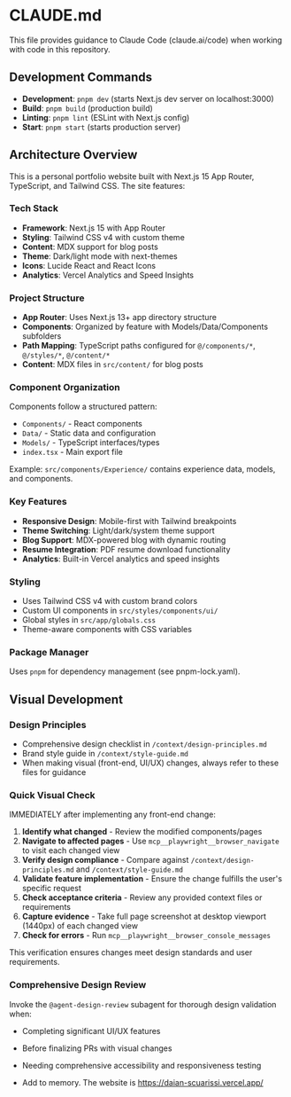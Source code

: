 # CLAUDE.md

This file provides guidance to Claude Code (claude.ai/code) when working with code in this repository.

## Development Commands

- **Development**: `pnpm dev` (starts Next.js dev server on localhost:3000)
- **Build**: `pnpm build` (production build)
- **Linting**: `pnpm lint` (ESLint with Next.js config)
- **Start**: `pnpm start` (starts production server)

## Architecture Overview

This is a personal portfolio website built with Next.js 15 App Router, TypeScript, and Tailwind CSS. The site features:

### Tech Stack

- **Framework**: Next.js 15 with App Router
- **Styling**: Tailwind CSS v4 with custom theme
- **Content**: MDX support for blog posts
- **Theme**: Dark/light mode with next-themes
- **Icons**: Lucide React and React Icons
- **Analytics**: Vercel Analytics and Speed Insights

### Project Structure

- **App Router**: Uses Next.js 13+ app directory structure
- **Components**: Organized by feature with Models/Data/Components subfolders
- **Path Mapping**: TypeScript paths configured for `@/components/*`, `@/styles/*`, `@/content/*`
- **Content**: MDX files in `src/content/` for blog posts

### Component Organization

Components follow a structured pattern:

- `Components/` - React components
- `Data/` - Static data and configuration
- `Models/` - TypeScript interfaces/types
- `index.tsx` - Main export file

Example: `src/components/Experience/` contains experience data, models, and components.

### Key Features

- **Responsive Design**: Mobile-first with Tailwind breakpoints
- **Theme Switching**: Light/dark/system theme support
- **Blog Support**: MDX-powered blog with dynamic routing
- **Resume Integration**: PDF resume download functionality
- **Analytics**: Built-in Vercel analytics and speed insights

### Styling

- Uses Tailwind CSS v4 with custom brand colors
- Custom UI components in `src/styles/components/ui/`
- Global styles in `src/app/globals.css`
- Theme-aware components with CSS variables

### Package Manager

Uses `pnpm` for dependency management (see pnpm-lock.yaml).

## Visual Development

### Design Principles

- Comprehensive design checklist in `/context/design-principles.md`
- Brand style guide in `/context/style-guide.md`
- When making visual (front-end, UI/UX) changes, always refer to these files for guidance

### Quick Visual Check

IMMEDIATELY after implementing any front-end change:

1. **Identify what changed** - Review the modified components/pages
2. **Navigate to affected pages** - Use `mcp__playwright__browser_navigate` to visit each changed view
3. **Verify design compliance** - Compare against `/context/design-principles.md` and `/context/style-guide.md`
4. **Validate feature implementation** - Ensure the change fulfills the user's specific request
5. **Check acceptance criteria** - Review any provided context files or requirements
6. **Capture evidence** - Take full page screenshot at desktop viewport (1440px) of each changed view
7. **Check for errors** - Run `mcp__playwright__browser_console_messages`

This verification ensures changes meet design standards and user requirements.

### Comprehensive Design Review

Invoke the `@agent-design-review` subagent for thorough design validation when:

- Completing significant UI/UX features
- Before finalizing PRs with visual changes
- Needing comprehensive accessibility and responsiveness testing

- Add to memory. The website is https://daian-scuarissi.vercel.app/